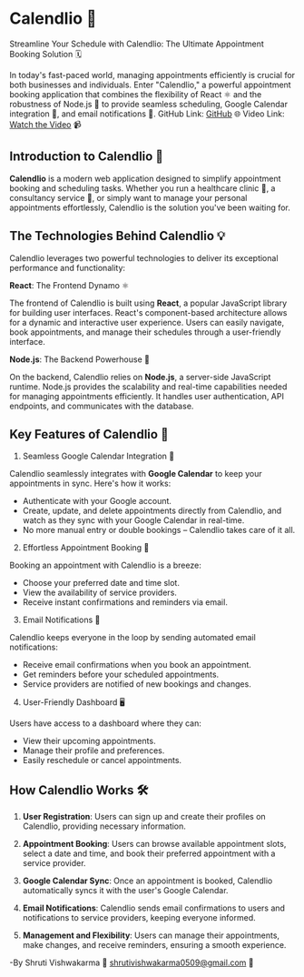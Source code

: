 # Calendlio 🔆

Streamline Your Schedule with Calendlio: The Ultimate Appointment Booking Solution 🗓️

In today's fast-paced world, managing appointments efficiently is crucial for both businesses and individuals. Enter "Calendlio," a powerful appointment booking application that combines the flexibility of React ⚛️ and the robustness of Node.js 🚀 to provide seamless scheduling, Google Calendar integration 📅, and email notifications 📧.
GitHub Link: [GitHub](https://github.com/shruti0503/Calendlio) 🌐
Video Link: [Watch the Video](https://drive.google.com/file/d/1eg43xMX-YxCqMT_WVWf6AomFjwQDYNEJ/view?usp=sharing) 📹

## Introduction to Calendlio 🚀

**Calendlio** is a modern web application designed to simplify appointment booking and scheduling tasks. Whether you run a healthcare clinic 🏥, a consultancy service 💼, or simply want to manage your personal appointments effortlessly, Calendlio is the solution you've been waiting for.

## The Technologies Behind Calendlio 💡

Calendlio leverages two powerful technologies to deliver its exceptional performance and functionality:

**React**: The Frontend Dynamo ⚛️

The frontend of Calendlio is built using **React**, a popular JavaScript library for building user interfaces. React's component-based architecture allows for a dynamic and interactive user experience. Users can easily navigate, book appointments, and manage their schedules through a user-friendly interface.

**Node.js**: The Backend Powerhouse 🚀

On the backend, Calendlio relies on **Node.js**, a server-side JavaScript runtime. Node.js provides the scalability and real-time capabilities needed for managing appointments efficiently. It handles user authentication, API endpoints, and communicates with the database.

## Key Features of Calendlio 🔑

1. Seamless Google Calendar Integration 📅

Calendlio seamlessly integrates with **Google Calendar** to keep your appointments in sync. Here's how it works:

   - Authenticate with your Google account.
   - Create, update, and delete appointments directly from Calendlio, and watch as they sync with your Google Calendar in real-time.
   - No more manual entry or double bookings – Calendlio takes care of it all.

2. Effortless Appointment Booking 📆

Booking an appointment with Calendlio is a breeze:

   - Choose your preferred date and time slot.
   - View the availability of service providers.
   - Receive instant confirmations and reminders via email.

3. Email Notifications 📧

Calendlio keeps everyone in the loop by sending automated email notifications:

   - Receive email confirmations when you book an appointment.
   - Get reminders before your scheduled appointments.
   - Service providers are notified of new bookings and changes.

4. User-Friendly Dashboard 🖥️

Users have access to a dashboard where they can:

   - View their upcoming appointments.
   - Manage their profile and preferences.
   - Easily reschedule or cancel appointments.

## How Calendlio Works 🛠️

1. **User Registration**: Users can sign up and create their profiles on Calendlio, providing necessary information.

2. **Appointment Booking**: Users can browse available appointment slots, select a date and time, and book their preferred appointment with a service provider.

3. **Google Calendar Sync**: Once an appointment is booked, Calendlio automatically syncs it with the user's Google Calendar.

4. **Email Notifications**: Calendlio sends email confirmations to users and notifications to service providers, keeping everyone informed.

5. **Management and Flexibility**: Users can manage their appointments, make changes, and receive reminders, ensuring a smooth experience.

-By Shruti Vishwakarma 📮
shrutivishwakarma0509@gmail.com 📩
